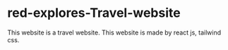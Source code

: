 # red-explores-Travel-website
This website is a travel website. This website is made by react js, tailwind css.
